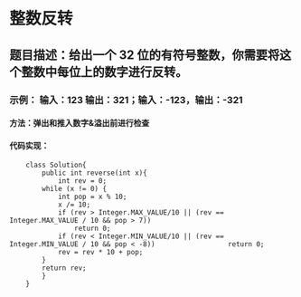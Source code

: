 # 整数反转
## 题目描述：给出一个 32 位的有符号整数，你需要将这个整数中每位上的数字进行反转。
### 示例： 输入：123 输出：321；输入：-123，输出：-321
#### 方法：弹出和推入数字&溢出前进行检查

#### 代码实现：
```
    class Solution{
        public int reverse(int x){
            int rev = 0;
        while (x != 0) {
            int pop = x % 10;
            x /= 10;
            if (rev > Integer.MAX_VALUE/10 || (rev == Integer.MAX_VALUE / 10 && pop > 7)) 
                return 0;
            if (rev < Integer.MIN_VALUE/10 || (rev == Integer.MIN_VALUE / 10 && pop < -8))                  return 0;
            rev = rev * 10 + pop;
        }
        return rev;
        }
    }
```
